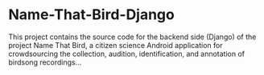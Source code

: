 Name-That-Bird-Django
=====================

This project contains the source code for the backend side (Django) of the project Name That Bird, a citizen science Android application for crowdsourcing the collection, audition, identification, and annotation of birdsong recordings...
